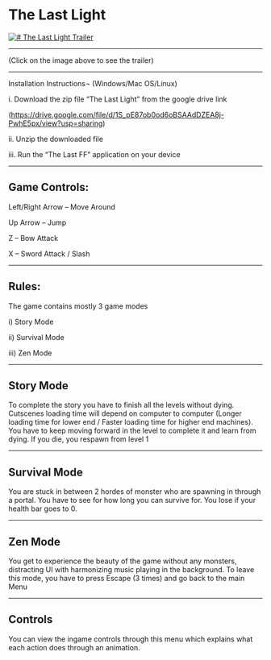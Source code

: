 # The Last Light 



[![# The Last Light Trailer](https://images-wixmp-ed30a86b8c4ca887773594c2.wixmp.com/f/e9e26a99-88d7-40d7-92b8-9ff0bd8de23d/dg3vj4m-2f0cd794-62f4-4aba-a55f-2dd8f51ac255.png/v1/fit/w_828,h_1172/the_last_light_poster_final_by_udaria_dg3vj4m-414w-2x.png?token=eyJ0eXAiOiJKV1QiLCJhbGciOiJIUzI1NiJ9.eyJzdWIiOiJ1cm46YXBwOjdlMGQxODg5ODIyNjQzNzNhNWYwZDQxNWVhMGQyNmUwIiwiaXNzIjoidXJuOmFwcDo3ZTBkMTg4OTgyMjY0MzczYTVmMGQ0MTVlYTBkMjZlMCIsIm9iaiI6W1t7ImhlaWdodCI6Ijw9MTgxMyIsInBhdGgiOiJcL2ZcL2U5ZTI2YTk5LTg4ZDctNDBkNy05MmI4LTlmZjBiZDhkZTIzZFwvZGczdmo0bS0yZjBjZDc5NC02MmY0LTRhYmEtYTU1Zi0yZGQ4ZjUxYWMyNTUucG5nIiwid2lkdGgiOiI8PTEyODAifV1dLCJhdWQiOlsidXJuOnNlcnZpY2U6aW1hZ2Uub3BlcmF0aW9ucyJdfQ.cVIdPJOMTNNX4KzMfcREnOpNMVjJog3LweDN3kgaTSs)](https://www.youtube.com/watch?v=THoo8PgohL4)
______________________________________________
(Click on the image above to see the trailer)
______________________________________________

Installation Instructions¬ (Windows/Mac OS/Linux)


i.	Download the zip file “The Last Light” from the google drive link

 (https://drive.google.com/file/d/1S_pE87ob0od6oBSAAdDZEA8j-PwhE5px/view?usp=sharing)

ii.	Unzip the downloaded file

iii.	Run the “The Last FF” application on your device

--------------------------------------------------------------------------------------------------------------------------------------------------------------------

## Game Controls:

Left/Right Arrow – Move Around

Up Arrow – Jump

Z – Bow Attack

X – Sword Attack / Slash

---------------------------------------------------------------------------------------------------------------------------------------------------------------------

## Rules:

The game contains mostly 3 game modes 

i)	Story Mode

ii)	Survival Mode

iii)	Zen Mode



--------------------------------------------------------------------------------------------------------------------------------------------------------------------

## Story Mode

To complete the story you have to finish all the levels without dying. 
Cutscenes loading time will depend on computer to computer (Longer loading time for lower end / Faster loading time for higher end machines). 
You have to keep moving forward in the level to complete it and learn from dying.
If you die, you respawn from level 1

--------------------------------------------------------------------------------------------------------------------------------------------------------------------

## Survival Mode

You are stuck in between 2 hordes of monster who are spawning in through a portal. You have to see for how long you can survive for.
You lose if your health bar goes to 0.

--------------------------------------------------------------------------------------------------------------------------------------------------------------------

## Zen Mode

You get to experience the beauty of the game without any monsters, distracting UI with harmonizing music playing in the background.
To leave this mode, you have to press Escape (3 times) and go back to the main Menu

--------------------------------------------------------------------------------------------------------------------------------------------------------------------

## Controls

You can view the ingame controls through this menu which explains what each action does through an animation.
 



